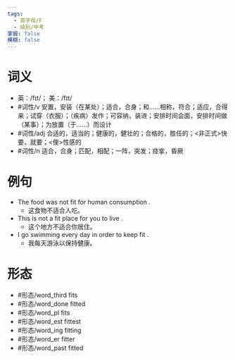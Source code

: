 ```yaml
---
tags:
  - 首字母/F
  - 级别/中考
掌握: false
模糊: false
---
```

# 词义
- 英：/fɪt/； 美：/fɪt/
- #词性/v  安置，安装（在某处）；适合，合身；和……相称，符合；适应，合得来；试穿（衣服）；（疾病）发作；可容纳，装进；安排时间会面，安排时间做（某事）；为放置（于……）而设计
- #词性/adj  合适的，适当的；健康的，健壮的；合格的，胜任的；<非正式>快要，就要；<俚>性感的
- #词性/n  适合，合身；匹配，相配；一阵，突发；痉挛，昏厥
# 例句
- The food was not fit for human consumption .
	- 这食物不适合人吃。
- This is not a fit place for you to live .
	- 这个地方不适合你居住。
- I go swimming every day in order to keep fit .
	- 我每天游泳以保持健康。
# 形态
- #形态/word_third fits
- #形态/word_done fitted
- #形态/word_pl fits
- #形态/word_est fittest
- #形态/word_ing fitting
- #形态/word_er fitter
- #形态/word_past fitted
